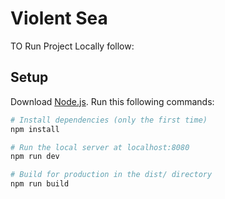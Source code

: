 # Violent Sea

TO Run Project Locally follow:

## Setup

Download [Node.js](https://nodejs.org/en/download/).
Run this following commands:

```bash
# Install dependencies (only the first time)
npm install

# Run the local server at localhost:8080
npm run dev

# Build for production in the dist/ directory
npm run build
```
